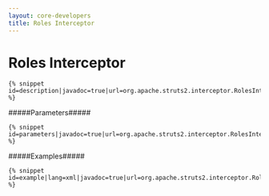 ```yaml
---
layout: core-developers
title: Roles Interceptor
---
```


# Roles Interceptor



~~~~~~~
{% snippet id=description|javadoc=true|url=org.apache.struts2.interceptor.RolesInterceptor %}
~~~~~~~

#####Parameters#####



~~~~~~~
{% snippet id=parameters|javadoc=true|url=org.apache.struts2.interceptor.RolesInterceptor %}
~~~~~~~

#####Examples#####



~~~~~~~
{% snippet id=example|lang=xml|javadoc=true|url=org.apache.struts2.interceptor.RolesInterceptor %}
~~~~~~~

